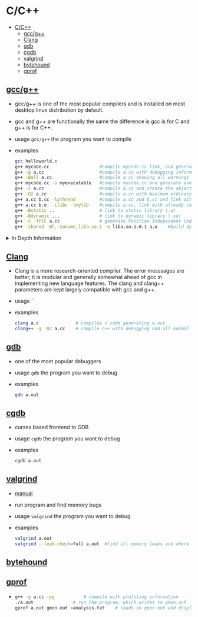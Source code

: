 # C/C++

- [C/C++](#cc)
  - [gcc/g++](#gccg)
  - [Clang](#clang)
  - [gdb](#gdb)
  - [cgdb](#cgdb)
  - [valgrind](#valgrind)
  - [bytehound](#bytehound)
  - [gprof](#gprof)

## [gcc/g++]([http://manpages.ubuntu.com/manpages/jammy/en/man1/gcc.1.html])

- gcc/g++ is one of the most popular compilers and is installed on most desktop linux distribution by default.
- gcc and g++ are functionally the same the difference is gcc is for C and g++ is for C++.
- usage `gcc/g++` the program you want to compile
- examples

  ```bash
  gcc helloworld.c
  g++ mycode.cc                   #compile mycode.cc link, and generate executable a.out
  g++ -g a.cc                     #compile a.cc with debugging information
  g++ -Wall a.cc                  #compile a.cc showing all warnings (clean your code!)
  g++ mycode.cc -o myexecutable   #compile mycode.cc and generate executable myexecutable
  g++ -c a.cc                     #compile a.cc and create the object file a.o
  g++ -O2 a.cc                    #compile a.cc with maximum ordinary optimization
  g++ a.cc b.cc -lpthread         #compile a.cc and b.cc and link with pthread library
  g++ a.cc b.o  -Llibs -lmylib    #compile a.cc, link with already compiled b.o with library in directory libs libmylib.a or libmylib.so (on linux)
  g++ -Bstatic ..                 # link to static library (.a)
  g++ -Bdynamic ...               # link to dynamic library (.so)
  g++ -c -fPIC a.cc               # generate Position Independent Code suitable for putting in shared object
  g++ -shared -Wl,-soname,liba.so.1 -o liba.so.1.0.1 a.o    #build dynamic library
  ```

<details><summary>In Depth Information</summary>
- gcc vs g++
- Flags
  - Optimizing
    - -O0 This is the default. this has the fastest compile time and is bent for debugging
    - -O1 Optimize This turns on basic optimizations
    - -O2 Optimize even more. This turns on nearly all supported optimizations that that gcc has.
    - -O3 Optimize yet more. This turns on all optimizations and can cause problems.
  - Debugging
    - -g This is the Debugging flag to use [gdb/cgdb](./gdb-cgdb.md)

- Link Library
  - libxxx.a                # static link library (archive)
  - libxxx.so               # dynamic link library on linux
  - xxx.lib                 # front end sort of equivalent to .a on windows
  - xxx.dll                 # dynamic link library on Windows
  - xxx.dylib               # dynamic link library on Mac OSX

- Position Independent Code

</details>

## [Clang](http://manpages.ubuntu.com/manpages/jammy/en/man3/Clang.3.html)

- Clang is a more research-oriented compiler. The error messsages are better, it is modular and generally somewhat ahead of gcc in implementing new language features. The clang and clang++ parameters are kept largely compatible with gcc and g++.

- usage ``
- examples

  ```bash
  clang a.c              # compiles c code generating a.out
  clang++ -g -O2 a.cc    # compile c++ with debugging and all normal optimization on
  
  ```

## [gdb](http://manpages.ubuntu.com/manpages/jammy/en/man1/gdb.1.html)

- one of the most popular debuggers
- usage `gdb` the program you want to debug
- examples

  ```bash
  gdb a.out
  ```

## [cgdb](http://manpages.ubuntu.com/manpages/jammy/en/man1/cgdb.1.html)

- curses based frontend to GDB
- usage `cgdb` the program you want to debug
- examples

  ```bash
  cgdb a.out
  ```

## [valgrind](http://manpages.ubuntu.com/manpages/jammy/en/man1/valgrind.1.html)

- [manual](https://valgrind.org/docs/manual/manual.html)
- run program and find memory bugs
- usage `valgrind` the program you want to debug
- examples

  ```bash
  valgrind a.out
  valgrind --leak-check=full a.out  #find all memory leaks and where they occurred
  ```

## [bytehound](https://github.com/koute/bytehound/releases)

## [gprof](http://manpages.ubuntu.com/manpages/jammy/en/man1/gprof.1.html)

-
  ```bash
  g++ -g a.cc -pg           # compile with profiling information
  ./a.out     		    # run the program, which writes to gmon.out
  gprof a.out gmon.out >analysis.txt    # reads in gmon.out and displays the profiling information
  ```
